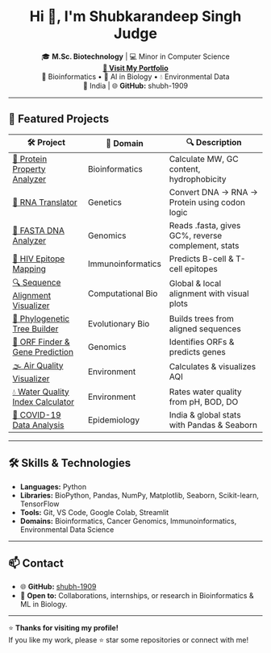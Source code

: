 <h1 align="center">Hi 👋, I'm Shubkarandeep Singh Judge</h1>

<p align="center">
🎓 <b>M.Sc. Biotechnology</b> | 💻 Minor in Computer Science  
<br>
<a href="https://v0-shubkarandeep-singh-judge-portfo.vercel.app"><b>🚀 Visit My Portfolio</b></a>
<br>
🧬 Bioinformatics • 🧠 AI in Biology • 💧 Environmental Data  
<br>
📍 India | 🌐 <b>GitHub:</b> shubh-1909
</p>

---

## 🚀 Featured Projects

| 🛠 Project | 🧭 Domain | 🔍 Description |
|-----------|-----------|----------------|
| [🧪 Protein Property Analyzer](https://github.com/shubh-1909/protein-property-analyzer) | Bioinformatics | Calculate MW, GC content, hydrophobicity |
| [🔁 RNA Translator](https://github.com/shubh-1909/rna_translator) | Genetics | Convert DNA → RNA → Protein using codon logic |
| [🧬 FASTA DNA Analyzer](https://github.com/shubh-1909/fasta-dna-analyzer) | Genomics | Reads .fasta, gives GC%, reverse complement, stats |
| [🧬 HIV Epitope Mapping](https://github.com/shubh-1909/hiv-epitope-mapping) | Immunoinformatics | Predicts B-cell & T-cell epitopes |
| [🔍 Sequence Alignment Visualizer](https://github.com/shubh-1909/sequence-alignment-visualizer) | Computational Bio | Global & local alignment with visual plots |
| [🌳 Phylogenetic Tree Builder](https://github.com/shubh-1909/phylogenetic-tree-builder) | Evolutionary Bio | Builds trees from aligned sequences |
| [🔬 ORF Finder & Gene Prediction](https://github.com/shubh-1909/orf-finder-gene-prediction) | Genomics | Identifies ORFs & predicts genes |
| [🌫 Air Quality Visualizer](https://github.com/shubh-1909/air-quality-visualizer) | Environment | Calculates & visualizes AQI |
| [💧 Water Quality Index Calculator](https://github.com/shubh-1909/water-quality-index-calculator) | Environment | Rates water quality from pH, BOD, DO |
| [🦠 COVID-19 Data Analysis](https://github.com/shubh-1909/covid19-global-dashboard) | Epidemiology | India & global stats with Pandas & Seaborn |

---

## 🛠 Skills & Technologies

- **Languages:** Python  
- **Libraries:** BioPython, Pandas, NumPy, Matplotlib, Seaborn, Scikit-learn, TensorFlow  
- **Tools:** Git, VS Code, Google Colab, Streamlit  
- **Domains:** Bioinformatics, Cancer Genomics, Immunoinformatics, Environmental Data Science

---

## 📫 Contact

- 🌐 **GitHub:** [shubh-1909](https://github.com/shubh-1909)
- 💬 **Open to:** Collaborations, internships, or research in Bioinformatics & ML in Biology.

---

⭐ **Thanks for visiting my profile!**  
If you like my work, please ⭐ star some repositories or connect with me!
